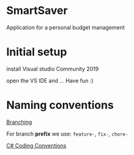 # SmartSaver
Application for a personal budget management

# Initial setup
install Visual studio Community 2019

open the VS IDE and ... Have fun :)

# Naming conventions

[Branching](https://gist.github.com/digitaljhelms/4287848)

For branch **prefix** we use: `feature-`, `fix-`, `chore-`

[C# Coding Conventions](https://docs.microsoft.com/en-us/dotnet/csharp/programming-guide/inside-a-program/coding-conventions)
